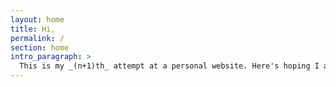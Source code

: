 ```yaml
---
layout: home
title: Hi,
permalink: /
section: home
intro_paragraph: >
  This is my _(n+1)th_ attempt at a personal website. Here's hoping I actively maintain this.
---
```

